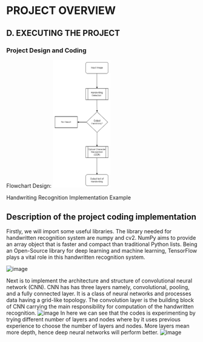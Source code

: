 # PROJECT OVERVIEW
## D. EXECUTING THE PROJECT
### Project Design and Coding
Flowchart Design:
<img src="assets/Flowchart_Diagram.png" width="30%">

Handwriting Recognition Implementation Example

## Description of the project coding implementation

Firstly, we will import some useful libraries. The library needed for handwritten recognition system are numpy and cv2. NumPy aims to provide an array object that is faster and compact than traditional Python lists.  Being an Open-Source library for deep learning and machine learning, TensorFlow plays a vital role in this handwritten recognition system. 

![image](https://user-images.githubusercontent.com/121591873/211891793-867aaa22-6f9f-4fa2-8e8d-c2954eb0e59b.png)

Next is to implement the architecture and structure of convolutional neural network (CNN). CNN has has three layers namely, convolutional, pooling, and a fully connected layer. It is a class of neural networks and processes data having a grid-like topology. The convolution layer is the building block of CNN carrying the main responsibility for computation of the handwritten recognition. 
![image](https://user-images.githubusercontent.com/121591873/211895073-1b824961-a0de-485e-a1f4-9c29f1aced46.png) 
In here we can see that the codes is experimenting by trying different number of layers and nodes where by it uses previous experience to choose the number of layers and nodes. More layers mean more depth, hence deep neural networks will perform better. 
![image](https://user-images.githubusercontent.com/121591873/211897040-19434e96-a32f-41f9-961e-b53bcb7cbf16.png)





